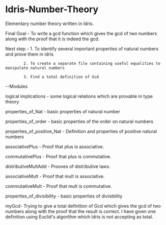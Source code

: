 # Idris-Number-Theory
Elementary number theory written in Idris.

Final Goal - To write a gcd function which gives the gcd of two numbers along with the proof that it is indeed the gcd.

Next step - 1. To identify several important properties of natural numbers and prove them in idris

            2. To create a separate file containing useful equalities to manipulate natural numbers
            
            3. Find a total definition of Gcd
            
            

--Modules

logical implications - some logical relations which are provable in type theory

properties_of_Nat - basic properties of natural number

properties_of_order - basic properties of the order on natural numbers

properties_of_positive_Nat - Definition and properties of positive natural numbers

associativePlus - Proof that plus is associative.

commutativePlus - Proof that plus is commutative.

distributiveMultAdd - Prooves of distributive laws.

associativeMult - Proof that mult is associative.

commutativeMult - Proof that mult is commutative.

properties_of_divisibility - basic properties of divisibility


myGcd- Trying to give a total definition of Gcd which gives the gcd of two numbers along with the proof that the result is correct. I have given one definition using Euclid's algorithm which Idris is not accepting as total.

